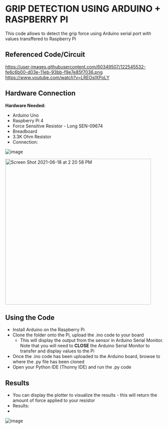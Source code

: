 # GRIP DETECTION USING ARDUINO + RASPBERRY PI
This code allows to detect the grip force using Arduino serial port with values transffered to Raspberry Pi

## Referenced Code/Circuit
https://user-images.githubusercontent.com/60349507/122545532-fe6c6b00-d03e-11eb-93bb-f9e7e85f7036.png
https://www.youtube.com/watch?v=LREOsIXPoLY

## Hardware Connection
**Hardware Needed:**
- Arduino Uno
- Raspberry Pi 4
- Force Sensitive Resistor - Long SEN-09674
- Breadboard
- 3.3K Ohm Resistor
- Connection:

![image](https://user-images.githubusercontent.com/60349507/122548295-375a0f00-d042-11eb-83b3-bf99561bd5b6.png)

<img width="463" alt="Screen Shot 2021-06-18 at 2 20 58 PM" src="https://user-images.githubusercontent.com/60349507/122547035-a9315900-d040-11eb-941c-bf5d9f12bc8f.png">

## Using the Code
- Install Arduino on the Raspberry Pi 
- Clone the folder onto the Pi, upload the .ino code to your board
  - This will display the output from the sensor in Arduino Serial Monitor. Note that you will need to **CLOSE** the Arduino Serial Monitor to transfer and display values to the Pi
- Once the .ino code has been uploaded to the Arduino board, browse to where the .py file has been cloned
- Open your Python IDE (Thonny IDE) and run the .py code 

## Results
- You can display the plotter to visualize the results - this will return the amount of force applied to your resistor
- Results:
-
![image](https://user-images.githubusercontent.com/60349507/122546810-63749080-d040-11eb-86d2-52e82e558a97.png)

